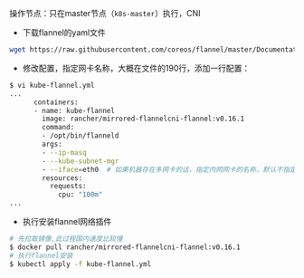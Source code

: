 操作节点：只在master节点（`k8s-master`）执行，CNI

- 下载flannel的yaml文件

```bash
wget https://raw.githubusercontent.com/coreos/flannel/master/Documentation/kube-flannel.yml
```

- 修改配置，指定网卡名称，大概在文件的190行，添加一行配置：

```bash
$ vi kube-flannel.yml
...      
      containers:
      - name: kube-flannel
        image: rancher/mirrored-flannelcni-flannel:v0.16.1
        command:
        - /opt/bin/flanneld
        args:
        - --ip-masq
        - --kube-subnet-mgr
        - --iface=eth0  # 如果机器存在多网卡的话，指定内网网卡的名称，默认不指定的话会找第一块网卡
        resources:
          requests:
            cpu: "100m"
...
```

- 执行安装flannel网络插件

```bash
# 先拉取镜像,此过程国内速度比较慢
$ docker pull rancher/mirrored-flannelcni-flannel:v0.16.1
# 执行flannel安装
$ kubectl apply -f kube-flannel.yml
```

